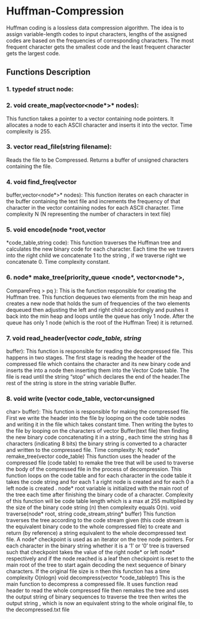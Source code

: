 # Huffman-Compression
Huffman coding is a lossless data compression algorithm. The idea is to assign variable-length codes to input characters, lengths of the assigned codes are based on the frequencies of corresponding characters. The most frequent character gets the smallest code and the least frequent character gets the largest code.
## Functions Description
### 1. typedef struct node:
### 2. void create_map(vector<node*>* nodes):
This function takes a pointer to a vector containing node pointers. It 
allocates a node to each ASCII character and inserts it into the vector. 
Time complexity is 255.
### 3. vector<unsigned char> read_file(string filename):
Reads the file to be Compressed. Returns a buffer of unsigned characters 
containing the file.
### 4. void find_freq(vector<unsigned char>
buffer,vector<node*>* nodes):
This function iterates on each character in the buffer containing the text 
file and increments the frequency of that character in the vector 
containing nodes for each ASCII character.
Time complexity N (N representing the number of characters in text file)
### 5. void encode(node *root,vector<encnode>
*code_table,string code):
This function traverses the Huffman tree and calculates the new binary code
for each character. Each time the we travers into the right child we 
concatenate 1 to the string , if we traverse right we concatenate 0.
Time complexity constant.
### 6. node* make_tree(priority_queue <node*, vector<node*>, 
CompareFreq > pq ):
This is the function responsible for creating the Huffman tree. This 
function dequeues two elements from the min heap and creates a new node 
that holds the sum of frequencies of the two elements dequeued then 
adjusting the left and right child accordingly and pushes it back into the 
min heap and loops untile the queue has only 1 node. After the queue has 
only 1 node (which is the root of the Huffman Tree) it is returned.
### 7. void read_header(vector<encnode> *code_table, string*
buffer):
This function is responsible for reading the decompressed file. This 
happens in two stages. The first stage is reading the header of the 
compressed file which contains the character and its new binary code and 
inserts the into a node then inserting them into the Vector Code table. The 
file is read until the string “stop” which declares the end of the 
header.The rest of the string is store in the string variable Buffer.
### 8. void write (vector <encnode> code_table, vector<unsigned
char> buffer):
This function is responsible for making the compressed file. First we write 
the header into the file by looping on the code table nodes and writing it 
in the file which takes constant time. Then writing the bytes to the file 
by looping on the characters of vector Buffer(text file) then finding the 
new binary code concatenating it in a string , each time the string has 8 
characters (indicating 8 bits) the binary string is converted to a 
character and written to the compressed file.
Time complexity: N;
node* remake_tree(vector <encnode> code_table)
This function uses the header of the compressed file (code table) to remake 
the tree that will be used to traverse the body of the compressed file in 
the process of decompression. This function loops on the code table and for 
each character in the code table it takes the code string and for each 1 a 
right node is created and for each 0 a left node is created . node* root 
variable is initialized with the main root of the tree each time after 
finishing the binary code of a character. Complexity of this function will 
be code table length which is a max at 255 multiplied by the size of the 
binary code string (n) then complexity equals O(n).
void traverse(node* root, string code_stream,string* buffer)
This function traverses the tree according to the code stream given (this 
code stream is the equivalent binary code to the whole compressed file) to 
create and return (by reference) a string equivalent to the whole 
decompressed text file. A node* checkpoint is used as an iterator on the 
tree node pointers. For each character in the binary string whether it is a 
‘1’ or ‘0’ tree is traversed such that checkpoint takes the value of the 
right node* or left node* respectively and if the node reached is a leaf 
then checkpoint is reset to the main root of the tree to start again 
decoding the next sequence of binary characters. If the original file size 
is n then this function has a time complexity O(nlogn)
void decompress(vector<encnode> *code_tableptr)
This is the main function to decompress a compressed file. It uses function 
read header to read the whole compressed file then remakes the tree and 
uses the output string of binary sequences to traverse the tree then writes 
the output string , which is now an equivalent string to the whole original 
file, to the decompressed.txt file